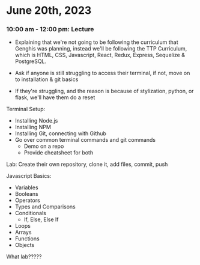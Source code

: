 # June 20th, 2023

### 10:00 am - 12:00 pm: Lecture

- Explaining that we're not going to be following the curriculum that Genghis was planning, instead we'll
  be following the TTP Curriculum, which is HTML, CSS, Javascript, React, Redux, Express, Sequelize & PostgreSQL.

- Ask if anyone is still struggling to access their terminal, if not, move on to installation & git basics
- If they're struggling, and the reason is because of stylization, python, or flask, we'll have them do a reset

Terminal Setup:

- Installing Node.js
- Installing NPM
- Installing Git, connecting with Github
- Go over common terminal commands and git commands
  - Demo on a repo
  - Provide cheatsheet for both

Lab:
Create their own repository, clone it, add files, commit, push

Javascript Basics:

- Variables
- Booleans
- Operators
- Types and Comparisons
- Conditionals
  - If, Else, Else If
- Loops
- Arrays
- Functions
- Objects

What lab?????
